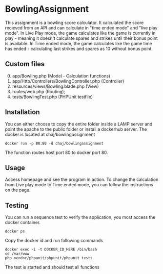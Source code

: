 BowlingAssignment
=============

This assignment is a bowling score calculator.
It calculated the score recieved from an API and can calculate in "time ended mode" and "live play mode".
In Live Play mode, the game calculates like the game is currently in play - meaning it doesn't calculate spares and strikes until their bonus point is available.
In Time ended mode, the game calculates like the game time has ended - calculating last strikes and spares as 10 without bonus point.

Custom files
-----------
0. app/Bowling.php (Model - Calculation functions)
0. app/Http/Controllers/BowlingController.php (Controller)
0. resources/views/Bowling.blade.php (View)
0. routes/web.php (Routing);
0. tests/BowlingTest.php (PHPUnit testfile)

Installation
-----------

You can either choose to copy the entire folder inside a LAMP server and point the apache to the public folder or install a dockerhub server.
The docker is located at chaj/bowlingassignment

```
docker run -p 80:80 -d chaj/bowlingassignment
```
The function routes host port 80 to docker port 80.

Usage
-----
Access homepage and see the program in action.
To change the calculation from Live play mode to Time ended mode, you can follow the instructions on the page.

Testing
-----
You can run a sequence test to verify the application, you most access the docker container.
```
docker ps
```
Copy the docker id and run following commands
```
docker exec -i -t DOCKER_ID_HERE /bin/bash
cd /var/www
php vendor/phpunit/phpunit/phpunit tests
```
The test is started and should test all functions
